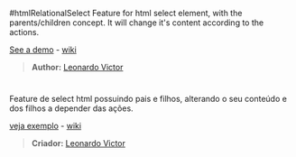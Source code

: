 #htmlRelationalSelect
Feature for html select element, with the parents/children concept. It will change it's content according to the actions.

[See a demo](http://leonardovff.github.io/htmlSelectTree/) - [wiki](https://github.com/leonardovff/htmlSelectTree/wiki)
> **Author:** [Leonardo Victor](https://twitter.com/leonardovff)


#

Feature de select html possuindo pais e filhos, alterando o seu conteúdo e dos filhos a depender das ações.

[veja exemplo](http://leonardovff.github.io/htmlSelectTree/) - [wiki](https://github.com/leonardovff/htmlSelectTree/wiki)
> **Criador:** [Leonardo Victor](https://twitter.com/leonardovff)
